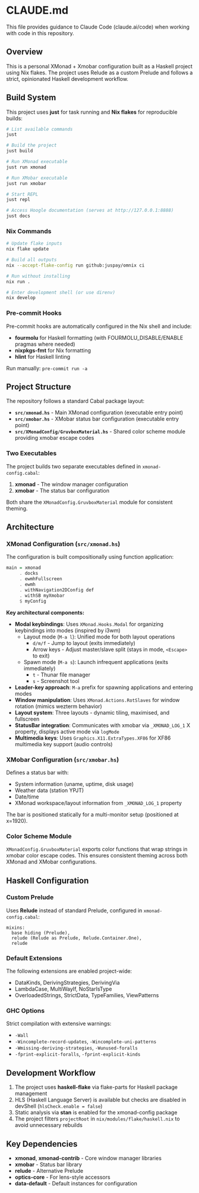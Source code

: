 # CLAUDE.md

This file provides guidance to Claude Code (claude.ai/code) when working with code in this repository.

## Overview

This is a personal XMonad + Xmobar configuration built as a Haskell project using Nix flakes. The project uses Relude as a custom Prelude and follows a strict, opinionated Haskell development workflow.

## Build System

This project uses **just** for task running and **Nix flakes** for reproducible builds:

```bash
# List available commands
just

# Build the project
just build

# Run XMonad executable
just run xmonad

# Run XMobar executable
just run xmobar

# Start REPL
just repl

# Access Hoogle documentation (serves at http://127.0.0.1:8888)
just docs
```

### Nix Commands

```bash
# Update flake inputs
nix flake update

# Build all outputs
nix --accept-flake-config run github:juspay/omnix ci

# Run without installing
nix run .

# Enter development shell (or use direnv)
nix develop
```

### Pre-commit Hooks

Pre-commit hooks are automatically configured in the Nix shell and include:
- **fourmolu** for Haskell formatting (with FOURMOLU_DISABLE/ENABLE pragmas where needed)
- **nixpkgs-fmt** for Nix formatting
- **hlint** for Haskell linting

Run manually: `pre-commit run -a`

## Project Structure

The repository follows a standard Cabal package layout:

- **`src/xmonad.hs`** - Main XMonad configuration (executable entry point)
- **`src/xmobar.hs`** - XMobar status bar configuration (executable entry point)
- **`src/XMonadConfig/GruvboxMaterial.hs`** - Shared color scheme module providing xmobar escape codes

### Two Executables

The project builds two separate executables defined in `xmonad-config.cabal`:

1. **xmonad** - The window manager configuration
2. **xmobar** - The status bar configuration

Both share the `XMonadConfig.GruvboxMaterial` module for consistent theming.

## Architecture

### XMonad Configuration (`src/xmonad.hs`)

The configuration is built compositionally using function application:

```haskell
main = xmonad
     . docks
     . ewmhFullscreen
     . ewmh
     . withNavigation2DConfig def
     . withSB myXmobar
     $ myConfig
```

**Key architectural components:**

- **Modal keybindings**: Uses `XMonad.Hooks.Modal` for organizing keybindings into modes (inspired by i3wm)
  - Layout mode (`M-a l`): Unified mode for both layout operations
    - `d/m/f` - Jump to layout (exits immediately)
    - Arrow keys - Adjust master/slave split (stays in mode, `<Escape>` to exit)
  - Spawn mode (`M-a s`): Launch infrequent applications (exits immediately)
    - `t` - Thunar file manager
    - `s` - Screenshot tool
- **Leader-key approach**: `M-a` prefix for spawning applications and entering modes
- **Window manipulation**: Uses `XMonad.Actions.RotSlaves` for window rotation (mimics wezterm behavior)
- **Layout system**: Three layouts - dynamic tiling, maximised, and fullscreen
- **StatusBar integration**: Communicates with xmobar via `_XMONAD_LOG_1` X property, displays active mode via `logMode`
- **Multimedia keys**: Uses `Graphics.X11.ExtraTypes.XF86` for XF86 multimedia key support (audio controls)

### XMobar Configuration (`src/xmobar.hs`)

Defines a status bar with:
- System information (uname, uptime, disk usage)
- Weather data (station YPJT)
- Date/time
- XMonad workspace/layout information from `_XMONAD_LOG_1` property

The bar is positioned statically for a multi-monitor setup (positioned at x=1920).

### Color Scheme Module

`XMonadConfig.GruvboxMaterial` exports color functions that wrap strings in xmobar color escape codes. This ensures consistent theming across both XMonad and XMobar configurations.

## Haskell Configuration

### Custom Prelude

Uses **Relude** instead of standard Prelude, configured in `xmonad-config.cabal`:

```cabal
mixins:
  base hiding (Prelude),
  relude (Relude as Prelude, Relude.Container.One),
  relude
```

### Default Extensions

The following extensions are enabled project-wide:
- DataKinds, DerivingStrategies, DerivingVia
- LambdaCase, MultiWayIf, NoStarIsType
- OverloadedStrings, StrictData, TypeFamilies, ViewPatterns

### GHC Options

Strict compilation with extensive warnings:
- `-Wall`
- `-Wincomplete-record-updates`, `-Wincomplete-uni-patterns`
- `-Wmissing-deriving-strategies`, `-Wunused-foralls`
- `-fprint-explicit-foralls`, `-fprint-explicit-kinds`

## Development Workflow

1. The project uses **haskell-flake** via flake-parts for Haskell package management
2. HLS (Haskell Language Server) is available but checks are disabled in devShell (`hlsCheck.enable = false`)
3. Static analysis via **stan** is enabled for the xmonad-config package
4. The project filters `projectRoot` in `nix/modules/flake/haskell.nix` to avoid unnecessary rebuilds

## Key Dependencies

- **xmonad**, **xmonad-contrib** - Core window manager libraries
- **xmobar** - Status bar library
- **relude** - Alternative Prelude
- **optics-core** - For lens-style accessors
- **data-default** - Default instances for configuration
